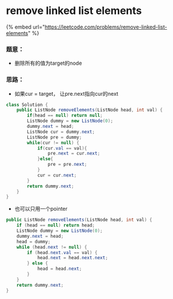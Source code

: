 # remove linked list elements

{% embed url="https://leetcode.com/problems/remove-linked-list-elements" %}

### 题意：

* 删除所有的值为target的node

### 思路：

* 如果cur = target， 让pre.next指向cur的next

```java
class Solution {
    public ListNode removeElements(ListNode head, int val) {
        if(head == null) return null;
        ListNode dummy = new ListNode(0);
        dummy.next = head;
        ListNode cur = dummy.next;
        ListNode pre = dummy;
        while(cur != null) {
            if(cur.val == val){
                pre.next = cur.next;   
            }else{
                pre = pre.next;
            }
            cur = cur.next;
        }
        return dummy.next;
    }
}
```

* 也可以只用一个pointer

```java
public ListNode removeElements(ListNode head, int val) {
    if (head == null) return head;
    ListNode dummy = new ListNode(0);
    dummy.next = head;
    head = dummy;
    while (head.next != null) {
        if (head.next.val == val) {
            head.next = head.next.next;
        } else {
            head = head.next;
        }
    }
    return dummy.next;
}
```

